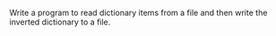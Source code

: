 Write a program to read dictionary items from a file and then write the inverted dictionary to a file.